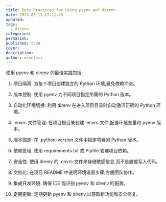 ```yaml
---
title: Best Practices for Using pyenv and direnv
date: 2024-08-11 17:11:43
updated: 
tags:
  - direnv
categories: 
permalink: 
published: true
cover: 
description: 
author: winniesi
---
```

使用 pyenv 和 direnv 的最佳实践包括:

1. 项目隔离:
   为每个项目创建独立的 Python 环境,避免依赖冲突。

2. 版本控制:
   使用 pyenv 为不同项目指定所需的 Python 版本。

3. 自动化环境切换:
   利用 direnv 在进入项目目录时自动激活正确的 Python 环境。

4. .envrc 文件管理:
   在项目根目录创建 .envrc 文件,配置环境变量和 pyenv 版本。

5. 版本固定:
   在 .python-version 文件中指定项目的 Python 版本。

6. 依赖管理:
   使用 requirements.txt 或 Pipfile 管理项目依赖。

7. 安全性:
   使用 direnv 的 .envrc 文件来存储敏感信息,而不是直接写入代码。

8. 文档化:
   在项目 README 中说明环境设置步骤,方便团队协作。

9. 集成开发环境:
   确保 IDE 能识别 pyenv 和 direnv 的配置。

10. 定期更新:
    定期更新 pyenv 和 direnv,以获取新功能和安全修复。
